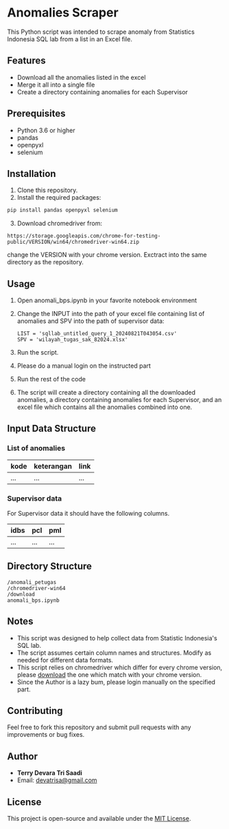 # Anomalies Scraper

This Python script was intended to scrape anomaly from Statistics Indonesia SQL lab from a list in an Excel file. 

## Features

- Download all the anomalies listed in the excel
- Merge it all into a single file
- Create a directory containing anomalies for each Supervisor

## Prerequisites

- Python 3.6 or higher
- pandas
- openpyxl
- selenium

## Installation

1. Clone this repository.
2. Install the required packages:

```bash
pip install pandas openpyxl selenium
```

3. Download chromedriver from:

```
https://storage.googleapis.com/chrome-for-testing-public/VERSION/win64/chromedriver-win64.zip
```

change the VERSION with your chrome version. Exctract into the same directory as the repository.

## Usage

1. Open anomali_bps.ipynb in your favorite notebook environment

2. Change the INPUT into the path of your excel file containing list of anomalies and SPV into the path of supervisor data:

   ```
   LIST = 'sqllab_untitled_query_1_20240821T043054.csv'
   SPV = 'wilayah_tugas_sak_82024.xlsx'
   ```

3. Run the script.

4. Please do a manual login on the instructed part

5. Run the rest of the code

6. The script will create a directory containing all the downloaded anomalies, a directory containing anomalies for each Supervisor, and an excel file which contains all the anomalies combined into one.

## Input Data Structure

### List of anomalies

| kode | keterangan | link |
| --- | --- | --- |
| ... | ... | ... |


### Supervisor data

For Supervisor data it should have the following columns.

| idbs | pcl | pml |
| --- | --- | --- |
| ... | ... | ... |

## Directory Structure

```ascii
/anomali_petugas
/chromedriver-win64
/download
anomali_bps.ipynb
```

## Notes

- This script was designed to help collect data from Statistic Indonesia's SQL lab.
- The script assumes certain column names and structures. Modify as needed for different data formats.
- This script relies on chromedriver which differ for every chrome version, please [download](https://googlechromelabs.github.io/chrome-for-testing/) the one which match with your chrome version.
- Since the Author is a lazy bum, please login manually on the specified part.

## Contributing

Feel free to fork this repository and submit pull requests with any improvements or bug fixes.

## Author

- **Terry Devara Tri Saadi**
- Email: <devatrisa@gmail.com>

## License

This project is open-source and available under the [MIT License](https://opensource.org/licenses/MIT).
